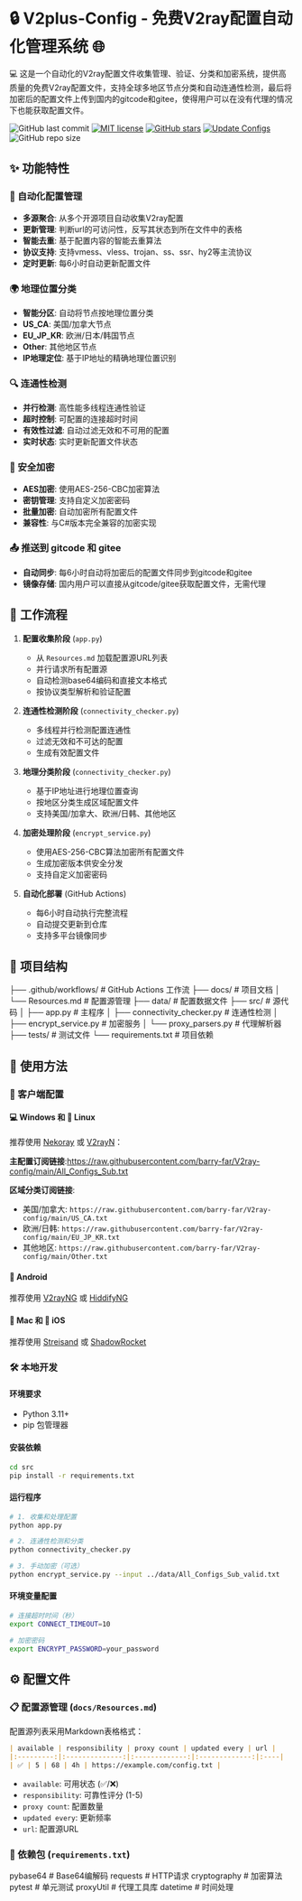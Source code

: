 # 🔒 V2plus-Config - 免费V2ray配置自动化管理系统 🌐
💻 这是一个自动化的V2ray配置文件收集管理、验证、分类和加密系统，提供高质量的免费V2ray配置文件，支持全球多地区节点分类和自动连通性检测，最后将加密后的配置文件上传到国内的gitcode和gitee，使得用户可以在没有代理的情况下也能获取配置文件。

![GitHub last commit](https://img.shields.io/github/last-commit/barry-far/V2ray-config.svg) [![MIT license](https://img.shields.io/badge/License-MIT-blue.svg)](https://lbesson.mit-license.org/) [![GitHub stars](https://img.shields.io/github/stars/barry-far/V2ray-config.svg)](https://github.com/barry-far/V2ray-config/stargazers) [![Update Configs](https://github.com/barry-far/V2ray-config/actions/workflows/main.yml/badge.svg)](https://github.com/barry-far/V2ray-config/actions/workflows/main.yml) ![GitHub repo size](https://img.shields.io/github/repo-size/barry-far/V2ray-config)

## ✨ 功能特性

### 🔄 自动化配置管理
- **多源聚合**: 从多个开源项目自动收集V2ray配置
- **更新管理**: 判断url的可访问性，反写其状态到所在文件中的表格
- **智能去重**: 基于配置内容的智能去重算法
- **协议支持**: 支持vmess、vless、trojan、ss、ssr、hy2等主流协议
- **定时更新**: 每6小时自动更新配置文件

### 🌍 地理位置分类
- **智能分区**: 自动将节点按地理位置分类
- **US_CA**: 美国/加拿大节点
- **EU_JP_KR**: 欧洲/日本/韩国节点
- **Other**: 其他地区节点
- **IP地理定位**: 基于IP地址的精确地理位置识别

### 🔍 连通性检测
- **并行检测**: 高性能多线程连通性验证
- **超时控制**: 可配置的连接超时时间
- **有效性过滤**: 自动过滤无效和不可用的配置
- **实时状态**: 实时更新配置文件状态

### 🔐 安全加密
- **AES加密**: 使用AES-256-CBC加密算法
- **密钥管理**: 支持自定义加密密码
- **批量加密**: 自动加密所有配置文件
- **兼容性**: 与C#版本完全兼容的加密实现

### 📤 推送到 gitcode 和 gitee
- **自动同步**: 每6小时自动将加密后的配置文件同步到gitcode和gitee
- **镜像存储**: 国内用户可以直接从gitcode/gitee获取配置文件，无需代理

## 🔄 工作流程
1. **配置收集阶段** (`app.py`)
   - 从 `Resources.md` 加载配置源URL列表
   - 并行请求所有配置源
   - 自动检测base64编码和直接文本格式
   - 按协议类型解析和验证配置

2. **连通性检测阶段** (`connectivity_checker.py`)
   - 多线程并行检测配置连通性
   - 过滤无效和不可达的配置
   - 生成有效配置文件

3. **地理分类阶段** (`connectivity_checker.py`)
   - 基于IP地址进行地理位置查询
   - 按地区分类生成区域配置文件
   - 支持美国/加拿大、欧洲/日韩、其他地区

4. **加密处理阶段** (`encrypt_service.py`)
   - 使用AES-256-CBC算法加密所有配置文件
   - 生成加密版本供安全分发
   - 支持自定义加密密码

5. **自动化部署** (GitHub Actions)
   - 每6小时自动执行完整流程
   - 自动提交更新到仓库
   - 支持多平台镜像同步

## 📁 项目结构
├── .github/workflows/     # GitHub Actions 工作流
├── docs/                  # 项目文档
│   └── Resources.md       # 配置源管理
├── data/                  # 配置数据文件
├── src/                   # 源代码
│   ├── app.py            # 主程序
│   ├── connectivity_checker.py  # 连通性检测
│   ├── encrypt_service.py       # 加密服务
│   └── proxy_parsers.py         # 代理解析器
├── tests/                # 测试文件
└── requirements.txt      # 项目依赖

## 🚀 使用方法

### 📲 客户端配置

#### 💻 Windows 和 🐧 Linux
推荐使用 [Nekoray](https://github.com/MatsuriDayo/nekoray) 或 [V2rayN](https://github.com/2dust/v2rayN)：

**主配置订阅链接**:https://raw.githubusercontent.com/barry-far/V2ray-config/main/All_Configs_Sub.txt

**区域分类订阅链接**:
- 美国/加拿大: `https://raw.githubusercontent.com/barry-far/V2ray-config/main/US_CA.txt`
- 欧洲/日韩: `https://raw.githubusercontent.com/barry-far/V2ray-config/main/EU_JP_KR.txt`
- 其他地区: `https://raw.githubusercontent.com/barry-far/V2ray-config/main/Other.txt`

#### 🤖 Android
推荐使用 [V2rayNG](https://github.com/2dust/v2rayNG) 或 [HiddifyNG](https://github.com/hiddify/HiddifyNG)

#### 🍎 Mac 和 📱 iOS
推荐使用 [Streisand](https://apps.apple.com/us/app/streisand/id6450534064) 或 [ShadowRocket](https://apps.apple.com/ca/app/shadowrocket/id932747118)

### 🛠️ 本地开发

#### 环境要求
- Python 3.11+
- pip 包管理器

#### 安装依赖
```bash
cd src
pip install -r requirements.txt
```

#### 运行程序
```bash
# 1. 收集和处理配置
python app.py

# 2. 连通性检测和分类
python connectivity_checker.py

# 3. 手动加密（可选）
python encrypt_service.py --input ../data/All_Configs_Sub_valid.txt
```

#### 环境变量配置
```bash
# 连接超时时间（秒）
export CONNECT_TIMEOUT=10

# 加密密码
export ENCRYPT_PASSWORD=your_password
```

## ⚙️ 配置文件

### 📋 配置源管理 (`docs/Resources.md`)
配置源列表采用Markdown表格格式：

```markdown
| available | responsibility | proxy count | updated every | url |
|:---------:|:--------------:|:-------------:|:-------------:|:----|
| ✅ | 5 | 68 | 4h | https://example.com/config.txt |
```

- `available`: 可用状态 (✅/❌)
- `responsibility`: 可靠性评分 (1-5)
- `proxy count`: 配置数量
- `updated every`: 更新频率
- `url`: 配置源URL

### 🔧 依赖包 (`requirements.txt`)
pybase64          # Base64编解码
requests          # HTTP请求
cryptography      # 加密算法
pytest            # 单元测试
proxyUtil         # 代理工具库
datetime          # 时间处理